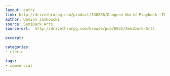 ```yaml
---
layout: entry
link: http://drivethrurpg.com/product/130886/Dungeon-World-Playbook--The-Damned
author: Damian Jankowski
source: SemiDark Arts
source-url:  http://drivethrurpg.com/browse/pub/6935/SemiDark-Arts

excerpt:

categories:
- cleric

tags:
- commercial
---
```

